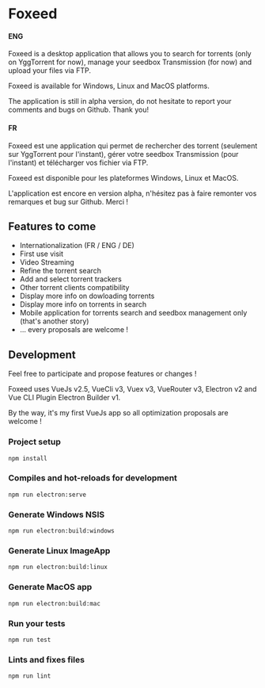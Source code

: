 # Foxeed

#### ENG

Foxeed is a desktop application that allows you to search for torrents (only on YggTorrent for now), manage your seedbox Transmission (for now) and upload your files via FTP.

Foxeed is available for Windows, Linux and MacOS platforms.

The application is still in alpha version, do not hesitate to report your comments and bugs on Github. Thank you! 

#### FR 

Foxeed est une application qui permet de rechercher des torrent (seulement sur YggTorrent pour l'instant), gérer votre seedbox Transmission (pour l'instant) et télécharger vos fichier via FTP.

Foxeed est disponible pour les plateformes Windows, Linux et MacOS.

L'application est encore en version alpha, n'hésitez pas à faire remonter vos remarques et bug sur Github. Merci !

## Features to come 
- Internationalization (FR / ENG / DE)
- First use visit
- Video Streaming
- Refine the torrent search 
- Add and select torrent trackers
- Other torrent clients compatibility
- Display more info on dowloading torrents
- Display more info on torrents in search
- Mobile application for torrents search and seedbox management only (that's another story)
- ... every proposals are welcome !

## Development

Feel free to participate and propose features or changes !

Foxeed uses VueJs v2.5, VueCli v3, Vuex v3, VueRouter v3, Electron v2 and Vue CLI Plugin Electron Builder v1.

By the way, it's my first VueJs app so all optimization proposals are welcome !


### Project setup
```
npm install
```

### Compiles and hot-reloads for development
```
npm run electron:serve
```

### Generate Windows NSIS
```
npm run electron:build:windows
```
### Generate Linux ImageApp
```
npm run electron:build:linux
```
### Generate MacOS app
```
npm run electron:build:mac
```

### Run your tests
```
npm run test
```

### Lints and fixes files
```
npm run lint
```
